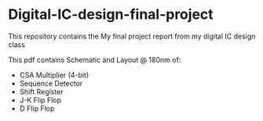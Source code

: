 # Digital-IC-design-final-project

This repository contains the My final project report from my digital IC design class

This pdf contains Schematic and Layout @ 180nm of:
- CSA Multiplier (4-bit) 
- Sequence Detector
- Shift Register
- J-K Flip Flop
- D Flip Flop
